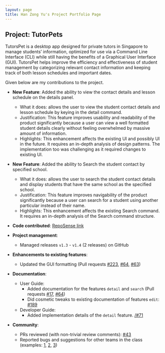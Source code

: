 ```yaml
---
layout: page
title: Han Zong Yu's Project Portfolio Page
---
```


## Project: TutorPets

TutorsPet is a desktop app designed for private tutors in Singapore to manage students’ information, optimized for use via a Command Line Interface (CLI) while still having the benefits of a Graphical User Interface (GUI). TutorsPet helps improve the efficiency and effectiveness of student management by categorizing relevant contact information and keeping track of both lesson schedules and important dates.

Given below are my contributions to the project.

* **New Feature**: Added the ability to view the contact details and lesson schedule on the details panel.
  * What it does: allows the user to view the student contact details and lesson schedule by keying in the detail command.
  * Justification: This feature improves usability and readability of the product significantly because a user can view a well formatted student details clearly without feeling overwhelmed by massive amount of information.
  * Highlights: This enhancement affects the existing UI and possibly UI in the future. It requires an in-depth analysis of design patterns. The implementation too was challenging as it required changes to existing UI.
 
* **New Feature**: Added the ability to Search the student contact by specified school.
  * What it does: allows the user to search the student contact details and display students that have the same school as the specified school.
  * Justification: This feature improves navigability of the product significantly because a user can search for a student using another particular instead of their name.
  * Highlights: This enhancement affects the existing Search command. It requires an in-depth analysis of the Search command structure. 

* **Code contributed**: [RepoSense link](https://nus-cs2103-ay2021s2.github.io/tp-dashboard/?search=&sort=groupTitle&sortWithin=title&since=&timeframe=commit&mergegroup=&groupSelect=groupByRepos&breakdown=false&tabOpen=true&tabType=authorship&tabAuthor=internityz&tabRepo=AY2021S2-CS2103T-T11-3%2Ftp%5Bmaster%5D&authorshipIsMergeGroup=false&authorshipFileTypes=docs~functional-code~test-code&authorshipIsBinaryFileTypeChecked=false)

* **Project management**:
  * Managed releases `v1.3` - `v1.4` (2 releases) on GitHub

* **Enhancements to existing features**:
  * Updated the GUI formatting (Pull requests [\#223](https://github.com/AY2021S2-CS2103T-T11-3/tp/pull/223), [\#64](https://github.com/AY2021S2-CS2103T-T11-3/tp/pull/64), [\#63](https://github.com/AY2021S2-CS2103T-T11-3/tp/pull/63))

* **Documentation**:
  * User Guide:
    * Added documentation for the features `detail` and `search` (Pull requests [\#17](https://github.com/AY2021S2-CS2103T-T11-3/tp/pull/17),  [\#64](https://github.com/AY2021S2-CS2103T-T11-3/tp/pull/64))
    * Did cosmetic tweaks to existing documentation of features `edit`: [\#189](https://github.com/AY2021S2-CS2103T-T11-3/tp/pull/189)
  * Developer Guide:
    * Added implementation details of the `detail` feature. [/#71](https://github.com/AY2021S2-CS2103T-T11-3/tp/pull/71)

* **Community**:
  * PRs reviewed (with non-trivial review comments): [\#43](https://github.com/AY2021S2-CS2103T-T11-3/tp/pull/43#discussion_r594821737)
  * Reported bugs and suggestions for other teams in the class (examples: [1](https://github.com/internityz/ped/issues/1), [2](https://github.com/internityz/ped/issues/4), [3](https://github.com/internityz/ped/issues/9))
